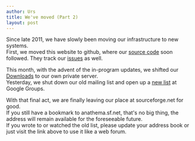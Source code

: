 ```yaml
---
author: Urs
title: We've moved (Part 2)
layout: post
---
```


Since late 2011, we have slowly been moving our infrastructure to new systems.  
First, we moved this website to github, where our [source code](github.com/anathema/anathema) soon followed. 
They track our [issues](github.com/anathema/anathema/issues) as well.  

This month, with the advent of the in-program updates, we shifted our [Downloads](http://anathema.github.com/downloads.html) to our own private server.  
Yesterday, we shut down our old mailing list and open up a [new list](https://groups.google.com/forum/?fromgroups=#!forum/anathema-development) at Google Groups.

With that final act, we are finally leaving our place at sourceforge.net for good.  
If you still have a bookmark to anathema.sf.net, that's no big thing, the address will remain available for the foreseeable future.  
If you wrote to or watched the old list, please update your address book or just visit the link above to use it like a web forum.